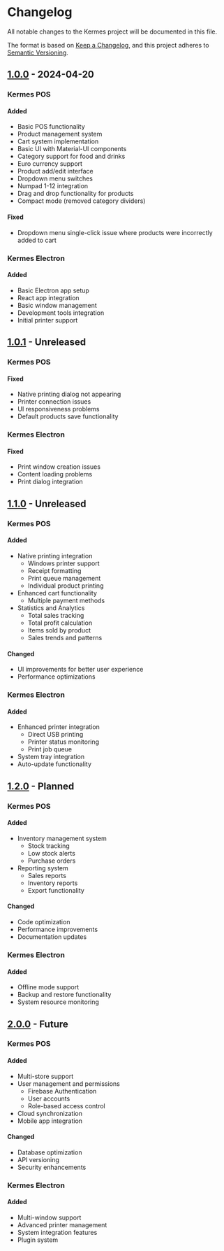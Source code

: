 # Changelog

All notable changes to the Kermes project will be documented in this file.

The format is based on [Keep a Changelog](https://keepachangelog.com/en/1.0.0/),
and this project adheres to [Semantic Versioning](https://semver.org/spec/v2.0.0.html).

## [1.0.0] - 2024-04-20
### Kermes POS
#### Added
- Basic POS functionality
- Product management system
- Cart system implementation
- Basic UI with Material-UI components
- Category support for food and drinks
- Euro currency support
- Product add/edit interface
- Dropdown menu switches
- Numpad 1-12 integration
- Drag and drop functionality for products
- Compact mode (removed category dividers)

#### Fixed
- Dropdown menu single-click issue where products were incorrectly added to cart

### Kermes Electron
#### Added
- Basic Electron app setup
- React app integration
- Basic window management
- Development tools integration
- Initial printer support

## [1.0.1] - Unreleased
### Kermes POS
#### Fixed
- Native printing dialog not appearing
- Printer connection issues
- UI responsiveness problems
- Default products save functionality

### Kermes Electron
#### Fixed
- Print window creation issues
- Content loading problems
- Print dialog integration

## [1.1.0] - Unreleased
### Kermes POS
#### Added
- Native printing integration
  - Windows printer support
  - Receipt formatting
  - Print queue management
  - Individual product printing
- Enhanced cart functionality
  - Multiple payment methods
- Statistics and Analytics
  - Total sales tracking
  - Total profit calculation
  - Items sold by product
  - Sales trends and patterns

#### Changed
- UI improvements for better user experience
- Performance optimizations

### Kermes Electron
#### Added
- Enhanced printer integration
  - Direct USB printing
  - Printer status monitoring
  - Print job queue
- System tray integration
- Auto-update functionality

## [1.2.0] - Planned
### Kermes POS
#### Added
- Inventory management system
  - Stock tracking
  - Low stock alerts
  - Purchase orders
- Reporting system
  - Sales reports
  - Inventory reports
  - Export functionality

#### Changed
- Code optimization
- Performance improvements
- Documentation updates

### Kermes Electron
#### Added
- Offline mode support
- Backup and restore functionality
- System resource monitoring

## [2.0.0] - Future
### Kermes POS
#### Added
- Multi-store support
- User management and permissions
  - Firebase Authentication
  - User accounts
  - Role-based access control
- Cloud synchronization
- Mobile app integration

#### Changed
- Database optimization
- API versioning
- Security enhancements

### Kermes Electron
#### Added
- Multi-window support
- Advanced printer management
- System integration features
- Plugin system

[1.0.0]: https://github.com/yourusername/kermes/releases/tag/v1.0.0
[1.0.1]: https://github.com/yourusername/kermes/releases/tag/v1.0.1
[1.1.0]: https://github.com/yourusername/kermes/releases/tag/v1.1.0
[1.2.0]: https://github.com/yourusername/kermes/releases/tag/v1.2.0
[2.0.0]: https://github.com/yourusername/kermes/releases/tag/v2.0.0 